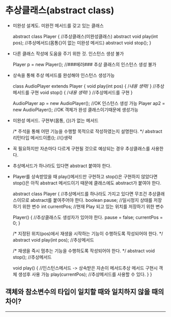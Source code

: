 추상클래스(abstract class)
=========================
* 미완성 설계도. 미완전 메서드를 갖고 있는 클래스


    abstract class Player { //추상클래스(미완성클래스)
        abstract void play(int pos); //추상메서드(몸통{}이 없는 미완성 메서드)
        abstract void stop();
    }


* 다른 클래스 작성에 도움을 주기 위한 것. 인스턴스 생성 불가


    Player p = new Player(); //###에러### 추상 클래스의 인스턴스 생성 불가


* 상속을 통해 추상 메서드를 완성해야 인스턴스 생성가능


    class AudioPlayer extends Player {
        void play(int pos) { /*내용 생략*/ } //추상메서드를 구현
        void stop() { /*내용 생략*/ }        //추상메서드를 구현
    }

    AudioPlayer ap = new AudioPlayer(); //OK 인스턴스 생성 가능
    Player ap2 = new AudioPlayer();      //OK 객체가 완성 클래스이기때문에 생성가능    


* 미완성 메서드. 구현부(몸통, {})가 없는 메서드


    /* 주석을 통해 어떤 기능을 수행할 목적으로 작성하였는지 설명한다. */
    abstract 리턴타입 메서드이름(); //{}생략


* 꼭 필요하지만 자손마다 다르게 구현될 것으로 예상되는 경우 추상클래스를 사용한다.
* 추상메서드가 하나라도 있다면 abstract 붙여야 한다.
* Player를 상속받았을 때 play()메서드만 구현하고 stop()은 구현하지 않았다면
stop()은 아직 abstract 메서드이기 때문에 클래스에도 abstract가 붙여야 한다.


    abstract class Player { //추상메서드를 하나라도 가지고 있다면 무조건 추상클래스이므로 abstract를 붙여주어야 한다.
        boolean pause;  //일시정지 상태를 저장하기 위한 변수
        int currentPos; //현재 Play 되고 있는 위치를 저장하기 위한 변수

    Player() {      //추상클래스도 생성자가 있어야 한다.
        pause = false;
        currentPos = 0;
    }

    /* 지정된 위치(pos)에서 재생을 시작하는 기능이 수행하도록 작성되어야 한다. */
    abstract void play(int pos);    //추상메서드

    /* 재생을 즉시 멈추는 기능을 수행하도록 작성되어야 한다. */
    abstract void stop();           //추상메서드

    void play() {   //인스턴스메서드 -> 상속받은 자손이 메서드추상 메서드 구현시 객체 생성후 사용 가능
        play(currentPos);           //추상메서드를 사용할 수 있다.
    }
}


    


객체와 참소변수의 타입이 일치할 때와 일치하지 않을 때의 차이?
---------
*****